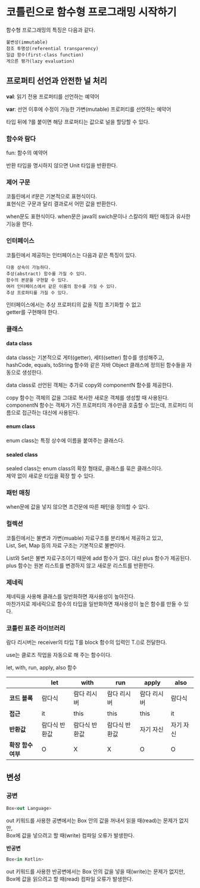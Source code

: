 # 코틀린으로 함수형 프로그래밍 시작하기

함수형 프로그래밍의 특징은 다음과 같다.

```
불변성(immutable)
참조 투명성(referential transparency)
일급 함수(first-class function)
게으른 평가(lazy evaluation)
```

## 프로퍼티 선언과 안전한 널 처리

**val**: 읽기 전용 프로퍼티를 선언하는 예약어

**var**: 선언 이후에 수정이 가능한 가변(mutable) 프로퍼티를 선언하는 예약어

타입 뒤에 ?를 붙이면 해당 프로퍼티는 값으로 널을 할당할 수 있다.

### 함수와 람다

fun: 함수의 예약어

반환 타입을 명시하지 않으면 Unit 타입을 반환한다.

### 제어 구문

코틀린에서 if문은 기본적으로 표현식이다. \
표현식은 구문과 달리 결과로서 어떤 값을 반환한다.

when문도 표현식이다. when문은 java의 swich문이나 스칼라의 패턴 매칭과 유사한 기능을 한다.

### 인터페이스

코틀린에서 제공하는 인터페이스는 다음과 같은 특징이 있다.

```
다중 상속이 가능하다.
추상(abstract) 함수를 가질 수 있다.
함수의 본문을 구현할 수 있다.
여러 인터페이스에서 같은 이름의 함수를 가질 수 있다.
추상 프로퍼티를 가질 수 있다.
```

인터페이스에서는 추상 프로퍼티의 값을 직접 초기화할 수 없고\
getter를 구현해야 한다.

### 클래스

#### data class

data class는 기본적으로 게터(getter), 세터(setter) 함수를 생성해주고, \
hashCode, equals, toString 함수와 같은 자바 Object 클래스에 정의된 함수들을 자동으로 생성한다.

data class로 선언된 객체는 추가로 copy와 componentN 함수를 제공한다.&#x20;

copy 함수는 객체의 값을 그대로 복사한 새로운 객체를 생성할 때 사용된다. componentN 함수는 객체가 가진 프로퍼티의 개수만큼 호출할 수 있는데, 프로퍼티 이름으로 접근하는 대신에 사용된다.

#### enum class

enum class는 특정 상수에 이름을 붙여주는 클래스다.

#### sealed class

sealed class는 enum class의 확장 형태로, 클래스를 묶은 클래스이다. \
제약 없이 새로운 타입을 확장 할 수 있다.

### 패턴 매칭

when문에 값을 넣지 않으면 조건문에 따른 패턴을 정의할 수 있다.

### 컬렉션

코틀린에서는 불변과 가변(muable) 자료구조를 분리해서 제공하고 있고, \
List, Set, Map 등의 자료 구조는 기본적으로 불변이다.

List와 Set은 불변 자료구조이기 때문에 add 함수가 없다. 대신 plus 함수가 제공된다. \
plus 함수는 원본 리스트를 변경하지 않고 새로운 리스트를 반환한다.

### 제네릭

제네릭을 사용해 클래스를 일반화하면 재사용성이 높아진다. \
마찬가지로 제네릭으로 함수의 타입을 일반화하면 재사용성이 높은 함수를 만들 수 있다.

### 코틀린 표준 라이브러리

람다 리시버는 receiver의 타입 T를 block 함수의 입력인 T.()로 전달한다.

use는 클로즈 작업을 자동으로 해 주는 함수이다.

let, with, run, apply, also 함수

|              | **let** | **with** | **run** | **apply** | **also** |
| ------------ | ------- | -------- | ------- | --------- | -------- |
| **코드 블록**    | 람다식     | 람다 리시버   | 람다 리시버  | 람다 리시버    | 람다식      |
| **접근**       | it      | this     | this    | this      | it       |
| **반환값**      | 람다식 반환값 | 람다식 반환값  | 람다식 반환값 | 자기 자신     | 자기 자신    |
| **확장 함수 여부** | O       | X        | X       | O         | O        |

## 변성

### 공변

```kotlin
Box<out Language>
```

out 키워드를 사용한 공변에서는 Box 안의 값을 꺼내서 읽을 때(read)는 문제가 없지만, \
Box에 값을 넣으려고 할 때(write) 컴파일 오류가 발생한다.

**반공변**

```kotlin
Box<in Kotlin>
```

out 키워드를 사용한 반공변에서는 Box 안의 값을 넣을 때(write)는 문제가 없지만, \
Box에 값을 읽으려고 할 때(read) 컴파일 오류가 발생한다.
